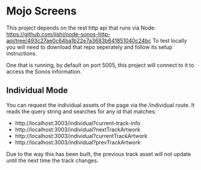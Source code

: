 # Mojo Screens

This project depends on the rest http api that runs via Node: https://github.com/jishi/node-sonos-http-api/tree/493c27ae0c64ba1b22e7a3683b641851040c24bc To test locally you will need to download that repo seperately and follow its setup instructions.

One that is running, by default on port 5005, this project will connect to it to access the Sonos information.

## Individual Mode

You can request the individual assets of the page via the /individual route. It reads the query string and searches for any id that matches:

 - http://localhost:3003/individual?current-track-info
 - http://localhost:3003/individual?nextTrackArtwork
 - http://localhost:3003/individual?currentTrackArtwork
 - http://localhost:3003/individual?prevTrackArtwork

Due to the way this has been built, the previous track asset will not update until the next time the track changes.
